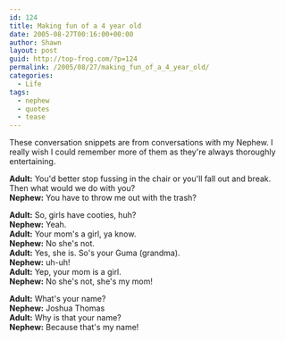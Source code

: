 ```yaml
---
id: 124
title: Making fun of a 4 year old
date: 2005-08-27T00:16:00+00:00
author: Shawn
layout: post
guid: http://top-frog.com/?p=124
permalink: /2005/08/27/making_fun_of_a_4_year_old/
categories:
  - Life
tags:
  - nephew
  - quotes
  - tease
---
```

These conversation snippets are from conversations with my Nephew. I really wish I could remember more of them as they're always thoroughly entertaining.

**Adult:** You'd better stop fussing in the chair or you'll fall out and break. Then what would we do with you?  
**Nephew:** You have to throw me out with the trash?

**Adult:** So, girls have cooties, huh?  
**Nephew:** Yeah.  
**Adult:** Your mom's a girl, ya know.  
**Nephew:** No she's not.  
**Adult:** Yes, she is. So's your Guma (grandma).  
**Nephew:** uh-uh!  
**Adult:** Yep, your mom is a girl.  
**Nephew:** No she's not, she's my mom!

**Adult:** What's your name?  
**Nephew:** Joshua Thomas  
**Adult:** Why is that your name?  
**Nephew:** Because that's my name!
